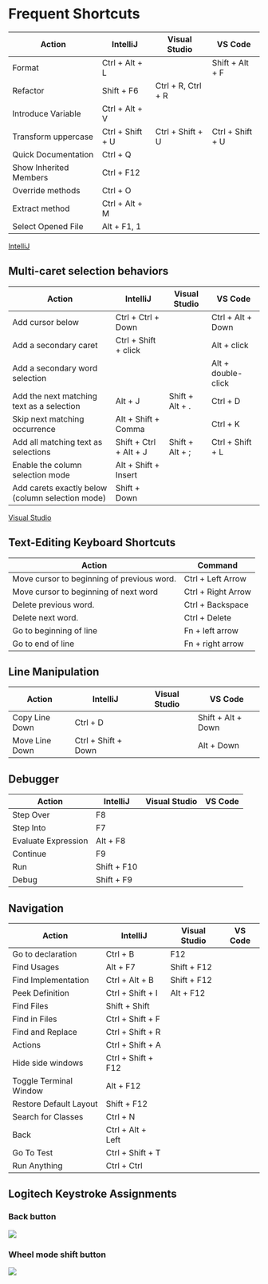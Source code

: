 # Frequent Shortcuts

| Action                 | IntelliJ         | Visual Studio      | VS Code          |
| ---------------------- | ---------------- | ------------------ | ---------------- |
| Format                 | Ctrl + Alt + L   |                    | Shift + Alt + F  |
| Refactor               | Shift + F6       | Ctrl + R, Ctrl + R |                  |
| Introduce Variable     | Ctrl + Alt + V   |                    |                  |
| Transform uppercase    | Ctrl + Shift + U | Ctrl + Shift + U   | Ctrl + Shift + U |
| Quick Documentation    | Ctrl + Q         |                    |                  |
| Show Inherited Members | Ctrl + F12       |                    |                  |
| Override methods       | Ctrl + O         |                    |                  |
| Extract method         | Ctrl + Alt + M   |                    |                  |
| Select Opened File     | Alt + F1, 1      |                    |                  |

[IntelliJ](https://www.jetbrains.com/help/idea/mastering-keyboard-shortcuts.html)

## Multi-caret selection behaviors

| Action                                           | IntelliJ               | Visual Studio   | VS Code            |
| ------------------------------------------------ | ---------------------- | --------------- | ------------------ |
| Add cursor below                                 | Ctrl + Ctrl + Down     |                 | Ctrl + Alt + Down  |
| Add a secondary caret                            | Ctrl + Shift + click   |                 | Alt + click        |
| Add a secondary word selection                   |                        |                 | Alt + double-click |
| Add the next matching text as a selection        | Alt + J                | Shift + Alt + . | Ctrl + D           |
| Skip next matching occurrence                    | Alt + Shift + Comma    |                 | Ctrl + K           |
| Add all matching text as selections              | Shift + Ctrl + Alt + J | Shift + Alt + ; | Ctrl + Shift + L   |
| Enable the column selection mode                 | Alt + Shift + Insert   |                 |                    |
| Add carets exactly below (column selection mode) | Shift + Down           |                 |                    |

[Visual Studio](https://docs.microsoft.com/en-us/visualstudio/ide/finding-and-replacing-text?view=vs-2019#multi-caret-selection)

## Text-Editing Keyboard Shortcuts

| Action                                     | Command            |
| ------------------------------------------ | ------------------ |
| Move cursor to beginning of previous word. | Ctrl + Left Arrow  |
| Move cursor to beginning of next word      | Ctrl + Right Arrow |
| Delete previous word.                      | Ctrl + Backspace   |
| Delete next word.                          | Ctrl + Delete      |
| Go to beginning of line                    | Fn + left arrow    |
| Go to end of line                          | Fn + right arrow   |

## Line Manipulation

| Action         | IntelliJ            | Visual Studio | VS Code            |
| -------------- | ------------------- | ------------- | ------------------ |
| Copy Line Down | Ctrl + D            |               | Shift + Alt + Down |
| Move Line Down | Ctrl + Shift + Down |               | Alt + Down         |

## Debugger

| Action              | IntelliJ    | Visual Studio | VS Code |
| ------------------- | ----------- | ------------- | ------- |
| Step Over           | F8          |               |         |
| Step Into           | F7          |               |         |
| Evaluate Expression | Alt + F8    |               |         |
| Continue            | F9          |               |         |
| Run                 | Shift + F10 |               |         |
| Debug               | Shift + F9  |               |         |

## Navigation

| Action                 | IntelliJ           | Visual Studio | VS Code |
| ---------------------- | ------------------ | ------------- | ------- |
| Go to declaration      | Ctrl + B           | F12           |         |
| Find Usages            | Alt + F7           | Shift + F12   |         |
| Find Implementation    | Ctrl + Alt + B     | Shift + F12   |         |
| Peek Definition        | Ctrl + Shift + I   | Alt + F12     |         |
| Find Files             | Shift + Shift      |               |         |
| Find in Files          | Ctrl + Shift + F   |               |         |
| Find and Replace       | Ctrl + Shift + R   |               |         |
| Actions                | Ctrl + Shift + A   |               |         |
| Hide side windows      | Ctrl + Shift + F12 |               |         |
| Toggle Terminal Window | Alt + F12          |               |         |
| Restore Default Layout | Shift + F12        |               |         |
| Search for Classes     | Ctrl + N           |               |         |
| Back                   | Ctrl + Alt + Left  |               |         |
| Go To Test             | Ctrl + Shift + T   |               |         |
| Run Anything           | Ctrl + Ctrl        |               |         |

## Logitech Keystroke Assignments

### Back button

![](https://i.ibb.co/Jj0hRhL/image.png)

### Wheel mode shift button

![](https://i.ibb.co/7XVzfBz/image.png)
